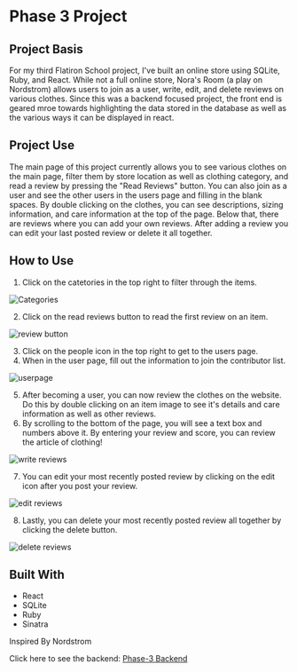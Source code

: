 # Phase 3 Project
## Project Basis
For my third Flatiron School project, I've built an online store using SQLite, Ruby, and React. While not a full online store, Nora's Room (a play on Nordstrom) allows users to join as a user, write, edit, and delete reviews on various clothes. Since this was a backend focused project, the front end is geared mroe towards highlighting the data stored in the database as well as the various ways it can be displayed in react. 

## Project Use
The main page of this project currently allows you to see various clothes on the main page, filter them by store location as well as clothing category, and read a review by pressing the "Read Reviews" button. You can also join as a user and see the other users in the users page and filling in the blank spaces. By double clicking on the clothes, you can see descriptions, sizing information, and care information at the top of the page. Below that, there are reviews where you can add your own reviews. After adding a review you can edit your last posted review or delete it all together. 

## How to Use
1. Click on the catetories in the top right to filter through the items.

![Categories](https://user-images.githubusercontent.com/99867479/192386091-93cb51bc-48d4-4a40-8ed9-6d20165273db.gif)

2. Click on the read reviews button to read the first review on an item.

![review button](https://user-images.githubusercontent.com/99867479/192386914-8e471f6c-8142-4e10-afba-d413ea5c3b84.gif)

3. Click on the people icon in the top right to get to the users page.
4. When in the user page, fill out the information to join the contributor list.

![userpage](https://user-images.githubusercontent.com/99867479/192386933-36d1a4e9-b196-49d0-88c3-e95a68deef5e.gif)

5. After becoming a user, you can now review the clothes on the website. Do this by double clicking on an item image to see it's details and care information as well as other reviews.
6. By scrolling to the bottom of the page, you will see a text box and numbers above it. By entering your review and score, you can review the article of clothing!

![write reviews](https://user-images.githubusercontent.com/99867479/192387241-83ff54f7-0501-4899-94dd-7a3d50ee3012.gif)

7. You can edit your most recently posted review by clicking on the edit icon after you post your review. 

![edit reviews](https://user-images.githubusercontent.com/99867479/192387333-befb4782-4d4e-442d-aacd-a225409e63a8.gif)

8. Lastly, you can delete your most recently posted review all together by clicking the delete button.

![delete reviews](https://user-images.githubusercontent.com/99867479/192387402-0020cb1c-9ddf-46d3-ba07-701475ec4a2f.gif)

## Built With
- React
- SQLite
- Ruby
- Sinatra

Inspired By Nordstrom

Click here to see the backend: [Phase-3 Backend](https://github.com/atlantapatt/phase-3-sinatra-react-project)

